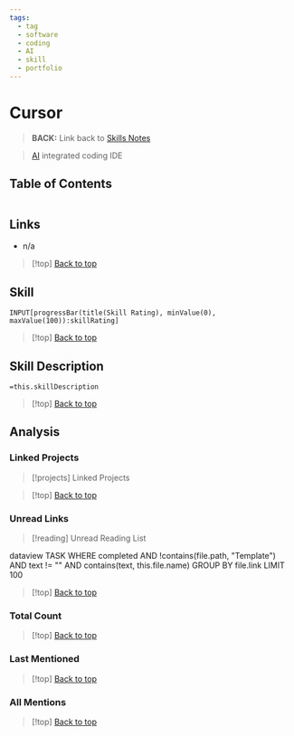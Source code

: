 ```yaml
---
tags:
  - tag
  - software
  - coding
  - AI
  - skill
  - portfolio
---
```

# Cursor

> **BACK:** Link back to [Skills Notes](#skills-notes)

> [AI](#ai) integrated coding IDE

## Table of Contents

```table-of-contents
```

## Links

- n/a

>[!top] [Back to top](#Table%20of%20Contents)

## Skill

```meta-bind  
INPUT[progressBar(title(Skill Rating), minValue(0), maxValue(100)):skillRating]  
```

>[!top] [Back to top](#Table%20of%20Contents)

## Skill Description

`=this.skillDescription`

>[!top] [Back to top](#Table%20of%20Contents)

## Analysis

### Linked Projects

>[!projects] Linked Projects
>
<!-- Dataview Query (hidden in production):
TABLE WITHOUT ID file.link as "Linked Project", file.mday as "Last Modified"
FROM #project 
WHERE contains(technologies, this.file.link)
SORT length(file.inlinks) DESC
>
-->


>[!top] [Back to top](#Table%20of%20Contents)

### Unread Links

>[!reading] Unread Reading List
>
<!-- Dataview Query (hidden in production):
TASK
WHERE !completed AND !contains(file.path, "Template") AND text != "" AND contains(text, this.file.name)
GROUP BY file.link
LIMIT 100

>[!top] [Back to top](#Table%20of%20Contents)

### Read Links

>[!reading] Completed Reading List
>
-->
dataview
TASK
WHERE completed AND !contains(file.path, "Template") AND text != "" AND contains(text, this.file.name)
GROUP BY file.link
LIMIT 100

>[!top] [Back to top](#Table%20of%20Contents)

### Total Count


<!-- Dataview Query (hidden in production):
TABLE WITHOUT ID length(this.file.inlinks) as "Links"
FROM [[]]
GROUP BY "Links"

-->


>[!top] [Back to top](#Table%20of%20Contents)

### Last Mentioned


<!-- Dataview Query (hidden in production):
TABLE file.mtime As ModifiedTime
FROM [[]]
SORT file.ctime DESC
LIMIT 5

-->


>[!top] [Back to top](#Table%20of%20Contents)

### All Mentions


<!-- Dataview Query (hidden in production):
TABLE file.mtime As ModifiedTime
FROM [[]]
SORT file.ctime DESC

-->


>[!top] [Back to top](#Table%20of%20Contents)